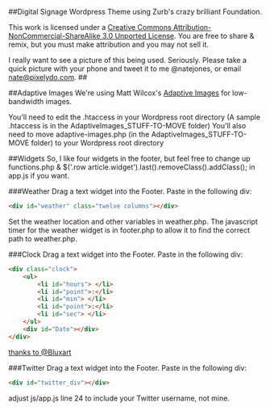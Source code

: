 ##Digital Signage Wordpress Theme using Zurb's crazy brilliant Foundation.

This work is licensed under a [Creative Commons Attribution-NonCommercial-ShareAlike 3.0 Unported License](http://creativecommons.org/licenses/by-nc/3.0/).
You are free to share & remix, but you must make attribution and you may not sell it.


I really want to see a picture of this being used. Seriously. Please take a quick picture with your phone and tweet it to me @natejones, or email nate@pixelydo.com. ##

##Adaptive Images
We're using Matt Wilcox's [Adaptive Images](http://adaptive-images.com) for low-bandwidth images.

You'll need to edit the .htaccess in your Wordpress root directory (A sample .htaccess is in the AdaptiveImages_STUFF-TO-MOVE folder)
You'll also need to move adaptive-images.php (in the AdaptiveImages_STUFF-TO-MOVE folder) to your Wordpress root directory		


##Widgets
So, I like four widgets in the footer, but feel free to change up functions.php & $('.row article.widget').last().removeClass().addClass(); in app.js if you want.

###Weather
Drag a text widget into the Footer. Paste in the following div:
```html
<div id="weather" class="twelve columns"></div>
```
Set the weather location and other variables in weather.php.
The javascript timer for the weather widget is in footer.php to allow it to find the correct path to weather.php.

###Clock
Drag a text widget into the Footer. Paste in the following div:

```html
<div class="clock">
	<ul>
		<li id="hours"> </li>
		<li id="point">:</li>
		<li id="min"> </li>
		<li id="point">:</li>
		<li id="sec"> </li>
	</ul>
	<div id="Date"></div>
</div>
```
[thanks to @Bluxart](http://www.alessioatzeni.com/blog/css3-digital-clock-with-jquery)


###Twitter
Drag a text widget into the Footer. Paste in the following div:
```html
<div id="twitter_div"></div>
```
adjust js/app.js line 24 to include your Twitter username, not mine.
